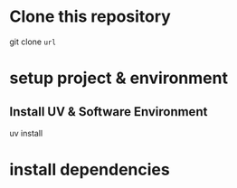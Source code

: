 # Clone this repository
git clone `url`

# setup project & environment


## Install UV & Software Environment
uv install

# install dependencies

